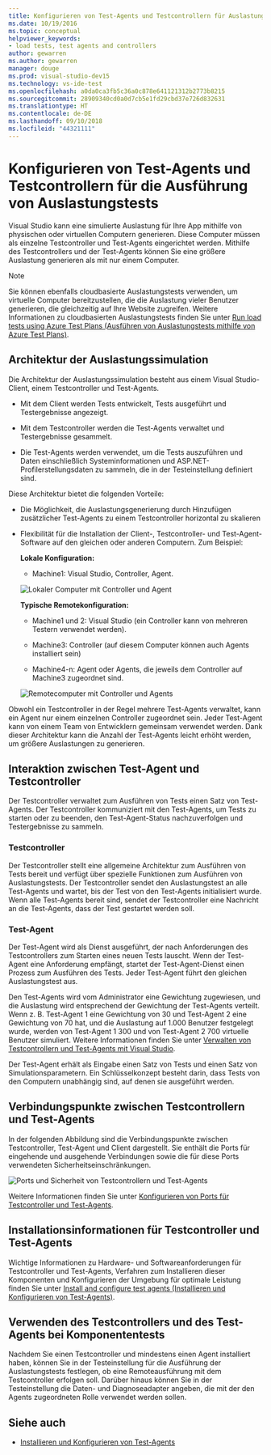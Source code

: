 ```yaml
---
title: Konfigurieren von Test-Agents und Testcontrollern für Auslastungstests in Visual Studio
ms.date: 10/19/2016
ms.topic: conceptual
helpviewer_keywords:
- load tests, test agents and controllers
author: gewarren
ms.author: gewarren
manager: douge
ms.prod: visual-studio-dev15
ms.technology: vs-ide-test
ms.openlocfilehash: a0da0ca3fb5c36a0c878e641121312b2773b8215
ms.sourcegitcommit: 28909340cd0a0d7cb5e1fd29cbd37e726d832631
ms.translationtype: HT
ms.contentlocale: de-DE
ms.lasthandoff: 09/10/2018
ms.locfileid: "44321111"
---
```

# <a name="configure-test-agents-and-test-controllers-for-running-load-tests"></a>Konfigurieren von Test-Agents und Testcontrollern für die Ausführung von Auslastungstests

Visual Studio kann eine simulierte Auslastung für Ihre App mithilfe von physischen oder virtuellen Computern generieren. Diese Computer müssen als einzelne Testcontroller und Test-Agents eingerichtet werden. Mithilfe des Testcontrollers und der Test-Agents können Sie eine größere Auslastung generieren als mit nur einem Computer.

> [!NOTE]
> Sie können ebenfalls cloudbasierte Auslastungstests verwenden, um virtuelle Computer bereitzustellen, die die Auslastung vieler Benutzer generieren, die gleichzeitig auf Ihre Website zugreifen. Weitere Informationen zu cloudbasierten Auslastungstests finden Sie unter [Run load tests using Azure Test Plans (Ausführen von Auslastungstests mithilfe von Azure Test Plans)](/azure/devops/test/load-test/get-started-simple-cloud-load-test?view=vsts).

## <a name="load-simulation-architecture"></a>Architektur der Auslastungssimulation

Die Architektur der Auslastungssimulation besteht aus einem Visual Studio-Client, einem Testcontroller und Test-Agents.

-   Mit dem Client werden Tests entwickelt, Tests ausgeführt und Testergebnisse angezeigt.

-   Mit dem Testcontroller werden die Test-Agents verwaltet und Testergebnisse gesammelt.

-   Die Test-Agents werden verwendet, um die Tests auszuführen und Daten einschließlich Systeminformationen und ASP.NET-Profilerstellungsdaten zu sammeln, die in der Testeinstellung definiert sind.

Diese Architektur bietet die folgenden Vorteile:

-   Die Möglichkeit, die Auslastungsgenerierung durch Hinzufügen zusätzlicher Test-Agents zu einem Testcontroller horizontal zu skalieren

-   Flexibilität für die Installation der Client-, Testcontroller- und Test-Agent-Software auf den gleichen oder anderen Computern. Zum Beispiel:

     **Lokale Konfiguration:**

    -   Machine1: Visual Studio, Controller, Agent.

     ![Lokaler Computer mit Controller und Agent](./media/load-test-configa.png)

     **Typische Remotekonfiguration:**

    -   Machine1 und 2: Visual Studio (ein Controller kann von mehreren Testern verwendet werden).

    -   Machine3: Controller (auf diesem Computer können auch Agents installiert sein)

    -   Machine4-n: Agent oder Agents, die jeweils dem Controller auf Machine3 zugeordnet sind.

     ![Remotecomputer mit Controller und Agents](./media/load-test-configb.png)

Obwohl ein Testcontroller in der Regel mehrere Test-Agents verwaltet, kann ein Agent nur einem einzelnen Controller zugeordnet sein. Jeder Test-Agent kann von einem Team von Entwicklern gemeinsam verwendet werden. Dank dieser Architektur kann die Anzahl der Test-Agents leicht erhöht werden, um größere Auslastungen zu generieren.

## <a name="test-agent-and-test-controller-interaction"></a>Interaktion zwischen Test-Agent und Testcontroller

Der Testcontroller verwaltet zum Ausführen von Tests einen Satz von Test-Agents. Der Testcontroller kommuniziert mit den Test-Agents, um Tests zu starten oder zu beenden, den Test-Agent-Status nachzuverfolgen und Testergebnisse zu sammeln.

### <a name="test-controller"></a>Testcontroller

Der Testcontroller stellt eine allgemeine Architektur zum Ausführen von Tests bereit und verfügt über spezielle Funktionen zum Ausführen von Auslastungstests. Der Testcontroller sendet den Auslastungstest an alle Test-Agents und wartet, bis der Test von den Test-Agents initialisiert wurde. Wenn alle Test-Agents bereit sind, sendet der Testcontroller eine Nachricht an die Test-Agents, dass der Test gestartet werden soll.

### <a name="test-agent"></a>Test-Agent

Der Test-Agent wird als Dienst ausgeführt, der nach Anforderungen des Testcontrollers zum Starten eines neuen Tests lauscht. Wenn der Test-Agent eine Anforderung empfängt, startet der Test-Agent-Dienst einen Prozess zum Ausführen des Tests. Jeder Test-Agent führt den gleichen Auslastungstest aus.

 Den Test-Agents wird vom Administrator eine Gewichtung zugewiesen, und die Auslastung wird entsprechend der Gewichtung der Test-Agents verteilt. Wenn z. B. Test-Agent 1 eine Gewichtung von 30 und Test-Agent 2 eine Gewichtung von 70 hat, und die Auslastung auf 1.000 Benutzer festgelegt wurde, werden von Test-Agent 1 300 und von Test-Agent 2 700 virtuelle Benutzer simuliert. Weitere Informationen finden Sie unter [Verwalten von Testcontrollern und Test-Agents mit Visual Studio](../test/manage-test-controllers-and-test-agents.md).

 Der Test-Agent erhält als Eingabe einen Satz von Tests und einen Satz von Simulationsparametern. Ein Schlüsselkonzept besteht darin, dass Tests von den Computern unabhängig sind, auf denen sie ausgeführt werden.

## <a name="test-controller-and-test-agent-connection-points"></a>Verbindungspunkte zwischen Testcontrollern und Test-Agents

In der folgenden Abbildung sind die Verbindungspunkte zwischen Testcontroller, Test-Agent und Client dargestellt. Sie enthält die Ports für eingehende und ausgehende Verbindungen sowie die für diese Ports verwendeten Sicherheitseinschränkungen.

 ![Ports und Sicherheit von Testcontrollern und Test-Agents](./media/test-controller-agent-firewall.png)

 Weitere Informationen finden Sie unter [Konfigurieren von Ports für Testcontroller und Test-Agents](../test/configure-ports-for-test-controllers-and-test-agents.md).

## <a name="test-controller-and-agent-installation-information"></a>Installationsinformationen für Testcontroller und Test-Agents

Wichtige Informationen zu Hardware- und Softwareanforderungen für Testcontroller und Test-Agents, Verfahren zum Installieren dieser Komponenten und Konfigurieren der Umgebung für optimale Leistung finden Sie unter [Install and configure test agents (Installieren und Konfigurieren von Test-Agents)](../test/lab-management/install-configure-test-agents.md).

## <a name="use-the-test-controller-and-test-agent-with-unit-tests"></a>Verwenden des Testcontrollers und des Test-Agents bei Komponententests

Nachdem Sie einen Testcontroller und mindestens einen Agent installiert haben, können Sie in der Testeinstellung für die Ausführung der Auslastungstests festlegen, ob eine Remoteausführung mit dem Testcontroller erfolgen soll. Darüber hinaus können Sie in der Testeinstellung die Daten- und Diagnoseadapter angeben, die mit der den Agents zugeordneten Rolle verwendet werden sollen.

## <a name="see-also"></a>Siehe auch

- [Installieren und Konfigurieren von Test-Agents](../test/lab-management/install-configure-test-agents.md)